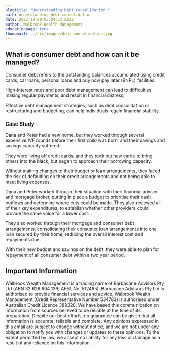 ```yaml
---
blogtitle: "Understanding Debt Consolidation "
path: understanding-debt-consolidation
date: 2022-12-09T03:04:33.012Z
author: Walbrook Wealth Management
educationpage: true
thumbnail: ../src/images/debt-consolidation.jpg
---
```

## What is consumer debt and how can it be managed? 

Consumer debt refers to the outstanding balances accumulated using credit cards, car loans, personal loans and buy now pay later (BNPL) facilities.    

High-interest rates and poor debt management can lead to difficulties making regular payments, and result in financial distress,  

Effective debt management strategies, such as debt consolidation or restructuring and budgeting, can help individuals regain financial stability. 

### Case Study 

Dana and Peter had a new home, but they worked through several expensive IVF rounds before their first child was born, and their savings and savings capacity suffered. 

They were living off credit cards, and they took out new cards to bring others into the black, but began to approach their borrowing capacity. 

Without making changes to their budget or loan arrangements, they faced the risk of defaulting on their credit arrangements and not being able to meet living expenses. 

Dana and Peter worked through their situation with their financial adviser and mortgage broker, putting in place a budget to prioritise their cash outflows and determine where cuts could be made. They also reviewed all of their key expenditures, to establish whether other providers could provide the same value for a lower cost. 

They also worked through their mortgage and consumer debt arrangements, consolidating their consumer loan arrangements into one loan secured by their home, reducing the overall interest cost and repayments due.  

With their new budget and savings on the debt, they were able to plan for repayment of all consumer debt within a two year period.

## Important Information

Walbrook Wealth Management is a trading name of Barbacane Advisors Pty Ltd (ABN 32 626 694 139; AFSL No. 512465). Barbacane Advisors Pty Ltd is authorised to provide financial services and advice. Walbrook Wealth Management (Credit Representative Number 534783) is authorised under Australian Credit Licence 389328.  We have based this communication on information from sources believed to be reliable at the time of its preparation. Despite our best efforts, no guarantee can be given that all information is accurate, reliable and complete. Any opinions expressed in this email are subject to change without notice, and we are not under any obligation to notify you with changes or updates to these opinions. To the extent permitted by law, we accept no liability for any loss or damage as a result of any reliance on this information.